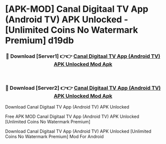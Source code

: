 # [APK-MOD] Canal Digitaal TV App (Android TV) APK Unlocked - [Unlimited Coins No Watermark Premium] d19db



<div align="center">
<h3>🔴 Download [Server1] 👉👉 <a href="https://momento.my/?title=Canal_Digitaal_TV_App_(Android_TV)_APK_Unlocked">Canal Digitaal TV App (Android TV) APK Unlocked Mod Apk</a></h3><br>

<h3>🔴 Download [Server2] 👉👉 <a href="https://momento.my/?title=Canal_Digitaal_TV_App_(Android_TV)_APK_Unlocked">Canal Digitaal TV App (Android TV) APK Unlocked Mod Apk</a></h3>
</div>



Download Canal Digitaal TV App (Android TV) APK Unlocked 

Free APK MOD Canal Digitaal TV App (Android TV) APK Unlocked [Unlimited Coins No Watermark Premium]

Download Canal Digitaal TV App (Android TV) APK Unlocked [Unlimited Coins No Watermark Premium] Mod For Android
